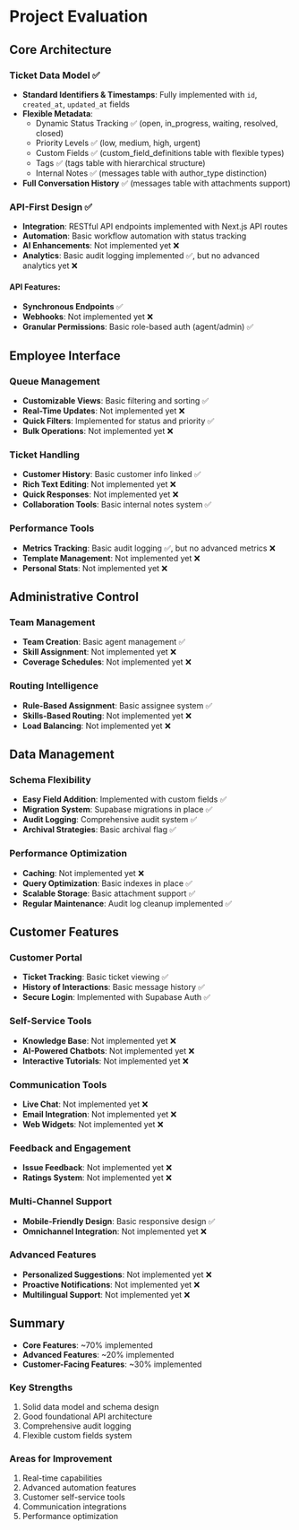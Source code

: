# Project Evaluation

## Core Architecture

### Ticket Data Model ✅
- **Standard Identifiers & Timestamps**: Fully implemented with `id`, `created_at`, `updated_at` fields
- **Flexible Metadata**: 
  - Dynamic Status Tracking ✅ (open, in_progress, waiting, resolved, closed)
  - Priority Levels ✅ (low, medium, high, urgent)
  - Custom Fields ✅ (custom_field_definitions table with flexible types)
  - Tags ✅ (tags table with hierarchical structure)
  - Internal Notes ✅ (messages table with author_type distinction)
- **Full Conversation History** ✅ (messages table with attachments support)

### API-First Design ✅
- **Integration**: RESTful API endpoints implemented with Next.js API routes
- **Automation**: Basic workflow automation with status tracking
- **AI Enhancements**: Not implemented yet ❌
- **Analytics**: Basic audit logging implemented ✅, but no advanced analytics yet ❌

#### API Features:
- **Synchronous Endpoints** ✅
- **Webhooks**: Not implemented yet ❌
- **Granular Permissions**: Basic role-based auth (agent/admin) ✅

## Employee Interface

### Queue Management
- **Customizable Views**: Basic filtering and sorting ✅
- **Real-Time Updates**: Not implemented yet ❌
- **Quick Filters**: Implemented for status and priority ✅
- **Bulk Operations**: Not implemented yet ❌

### Ticket Handling
- **Customer History**: Basic customer info linked ✅
- **Rich Text Editing**: Not implemented yet ❌
- **Quick Responses**: Not implemented yet ❌
- **Collaboration Tools**: Basic internal notes system ✅

### Performance Tools
- **Metrics Tracking**: Basic audit logging ✅, but no advanced metrics ❌
- **Template Management**: Not implemented yet ❌
- **Personal Stats**: Not implemented yet ❌

## Administrative Control

### Team Management
- **Team Creation**: Basic agent management ✅
- **Skill Assignment**: Not implemented yet ❌
- **Coverage Schedules**: Not implemented yet ❌

### Routing Intelligence
- **Rule-Based Assignment**: Basic assignee system ✅
- **Skills-Based Routing**: Not implemented yet ❌
- **Load Balancing**: Not implemented yet ❌

## Data Management

### Schema Flexibility
- **Easy Field Addition**: Implemented with custom fields ✅
- **Migration System**: Supabase migrations in place ✅
- **Audit Logging**: Comprehensive audit system ✅
- **Archival Strategies**: Basic archival flag ✅

### Performance Optimization
- **Caching**: Not implemented yet ❌
- **Query Optimization**: Basic indexes in place ✅
- **Scalable Storage**: Basic attachment support ✅
- **Regular Maintenance**: Audit log cleanup implemented ✅

## Customer Features

### Customer Portal
- **Ticket Tracking**: Basic ticket viewing ✅
- **History of Interactions**: Basic message history ✅
- **Secure Login**: Implemented with Supabase Auth ✅

### Self-Service Tools
- **Knowledge Base**: Not implemented yet ❌
- **AI-Powered Chatbots**: Not implemented yet ❌
- **Interactive Tutorials**: Not implemented yet ❌

### Communication Tools
- **Live Chat**: Not implemented yet ❌
- **Email Integration**: Not implemented yet ❌
- **Web Widgets**: Not implemented yet ❌

### Feedback and Engagement
- **Issue Feedback**: Not implemented yet ❌
- **Ratings System**: Not implemented yet ❌

### Multi-Channel Support
- **Mobile-Friendly Design**: Basic responsive design ✅
- **Omnichannel Integration**: Not implemented yet ❌

### Advanced Features
- **Personalized Suggestions**: Not implemented yet ❌
- **Proactive Notifications**: Not implemented yet ❌
- **Multilingual Support**: Not implemented yet ❌

## Summary
- **Core Features**: ~70% implemented
- **Advanced Features**: ~20% implemented
- **Customer-Facing Features**: ~30% implemented

### Key Strengths
1. Solid data model and schema design
2. Good foundational API architecture
3. Comprehensive audit logging
4. Flexible custom fields system

### Areas for Improvement
1. Real-time capabilities
2. Advanced automation features
3. Customer self-service tools
4. Communication integrations
5. Performance optimization
